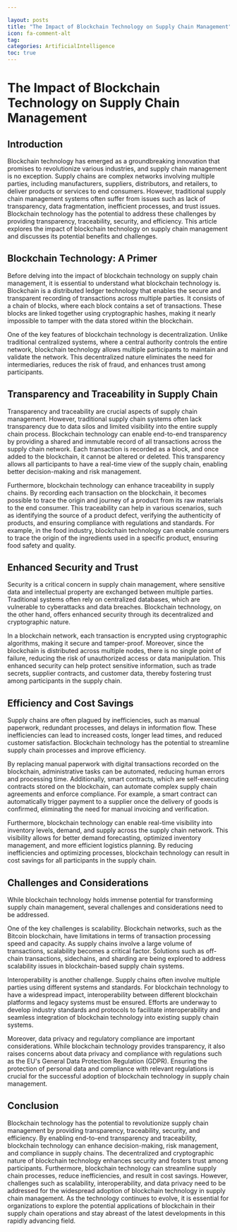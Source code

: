 ```yaml
---

layout: posts
title: "The Impact of Blockchain Technology on Supply Chain Management"
icon: fa-comment-alt
tag:      
categories: ArtificialIntelligence
toc: true
---
```




# The Impact of Blockchain Technology on Supply Chain Management

## Introduction

Blockchain technology has emerged as a groundbreaking innovation that promises to revolutionize various industries, and supply chain management is no exception. Supply chains are complex networks involving multiple parties, including manufacturers, suppliers, distributors, and retailers, to deliver products or services to end consumers. However, traditional supply chain management systems often suffer from issues such as lack of transparency, data fragmentation, inefficient processes, and trust issues. Blockchain technology has the potential to address these challenges by providing transparency, traceability, security, and efficiency. This article explores the impact of blockchain technology on supply chain management and discusses its potential benefits and challenges.

## Blockchain Technology: A Primer

Before delving into the impact of blockchain technology on supply chain management, it is essential to understand what blockchain technology is. Blockchain is a distributed ledger technology that enables the secure and transparent recording of transactions across multiple parties. It consists of a chain of blocks, where each block contains a set of transactions. These blocks are linked together using cryptographic hashes, making it nearly impossible to tamper with the data stored within the blockchain.

One of the key features of blockchain technology is decentralization. Unlike traditional centralized systems, where a central authority controls the entire network, blockchain technology allows multiple participants to maintain and validate the network. This decentralized nature eliminates the need for intermediaries, reduces the risk of fraud, and enhances trust among participants.

## Transparency and Traceability in Supply Chain

Transparency and traceability are crucial aspects of supply chain management. However, traditional supply chain systems often lack transparency due to data silos and limited visibility into the entire supply chain process. Blockchain technology can enable end-to-end transparency by providing a shared and immutable record of all transactions across the supply chain network. Each transaction is recorded as a block, and once added to the blockchain, it cannot be altered or deleted. This transparency allows all participants to have a real-time view of the supply chain, enabling better decision-making and risk management.

Furthermore, blockchain technology can enhance traceability in supply chains. By recording each transaction on the blockchain, it becomes possible to trace the origin and journey of a product from its raw materials to the end consumer. This traceability can help in various scenarios, such as identifying the source of a product defect, verifying the authenticity of products, and ensuring compliance with regulations and standards. For example, in the food industry, blockchain technology can enable consumers to trace the origin of the ingredients used in a specific product, ensuring food safety and quality.

## Enhanced Security and Trust

Security is a critical concern in supply chain management, where sensitive data and intellectual property are exchanged between multiple parties. Traditional systems often rely on centralized databases, which are vulnerable to cyberattacks and data breaches. Blockchain technology, on the other hand, offers enhanced security through its decentralized and cryptographic nature.

In a blockchain network, each transaction is encrypted using cryptographic algorithms, making it secure and tamper-proof. Moreover, since the blockchain is distributed across multiple nodes, there is no single point of failure, reducing the risk of unauthorized access or data manipulation. This enhanced security can help protect sensitive information, such as trade secrets, supplier contracts, and customer data, thereby fostering trust among participants in the supply chain.

## Efficiency and Cost Savings

Supply chains are often plagued by inefficiencies, such as manual paperwork, redundant processes, and delays in information flow. These inefficiencies can lead to increased costs, longer lead times, and reduced customer satisfaction. Blockchain technology has the potential to streamline supply chain processes and improve efficiency.

By replacing manual paperwork with digital transactions recorded on the blockchain, administrative tasks can be automated, reducing human errors and processing time. Additionally, smart contracts, which are self-executing contracts stored on the blockchain, can automate complex supply chain agreements and enforce compliance. For example, a smart contract can automatically trigger payment to a supplier once the delivery of goods is confirmed, eliminating the need for manual invoicing and verification.

Furthermore, blockchain technology can enable real-time visibility into inventory levels, demand, and supply across the supply chain network. This visibility allows for better demand forecasting, optimized inventory management, and more efficient logistics planning. By reducing inefficiencies and optimizing processes, blockchain technology can result in cost savings for all participants in the supply chain.

## Challenges and Considerations

While blockchain technology holds immense potential for transforming supply chain management, several challenges and considerations need to be addressed.

One of the key challenges is scalability. Blockchain networks, such as the Bitcoin blockchain, have limitations in terms of transaction processing speed and capacity. As supply chains involve a large volume of transactions, scalability becomes a critical factor. Solutions such as off-chain transactions, sidechains, and sharding are being explored to address scalability issues in blockchain-based supply chain systems.

Interoperability is another challenge. Supply chains often involve multiple parties using different systems and standards. For blockchain technology to have a widespread impact, interoperability between different blockchain platforms and legacy systems must be ensured. Efforts are underway to develop industry standards and protocols to facilitate interoperability and seamless integration of blockchain technology into existing supply chain systems.

Moreover, data privacy and regulatory compliance are important considerations. While blockchain technology provides transparency, it also raises concerns about data privacy and compliance with regulations such as the EU's General Data Protection Regulation (GDPR). Ensuring the protection of personal data and compliance with relevant regulations is crucial for the successful adoption of blockchain technology in supply chain management.

## Conclusion

Blockchain technology has the potential to revolutionize supply chain management by providing transparency, traceability, security, and efficiency. By enabling end-to-end transparency and traceability, blockchain technology can enhance decision-making, risk management, and compliance in supply chains. The decentralized and cryptographic nature of blockchain technology enhances security and fosters trust among participants. Furthermore, blockchain technology can streamline supply chain processes, reduce inefficiencies, and result in cost savings. However, challenges such as scalability, interoperability, and data privacy need to be addressed for the widespread adoption of blockchain technology in supply chain management. As the technology continues to evolve, it is essential for organizations to explore the potential applications of blockchain in their supply chain operations and stay abreast of the latest developments in this rapidly advancing field.